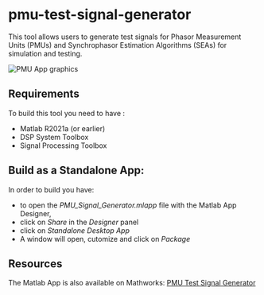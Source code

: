 # pmu-test-signal-generator
This tool allows users to generate test signals for Phasor Measurement Units (PMUs) and Synchrophasor Estimation Algorithms (SEAs) for simulation and testing.

![PMU App graphics](https://user-images.githubusercontent.com/77603228/211215221-4e5251f0-80f9-4c6c-b054-c256caa731c3.jpg)

## Requirements

To build this tool you need to have :

- Matlab R2021a (or earlier)
- DSP System Toolbox
- Signal Processing Toolbox

## Build as a Standalone App:

In order to build you have:
- to open the _PMU_Signal_Generator.mlapp_ file with the Matlab App Designer, 
- click on _Share_ in the _Designer_ panel
- click on _Standalone Desktop App_
- A window will open, cutomize and click on _Package_

## Resources

The Matlab App is also available on Mathworks:
[PMU Test Signal Generator](https://it.mathworks.com/matlabcentral/fileexchange/96384-pmu-test-signal-generator?s_tid=prof_contriblnk)
